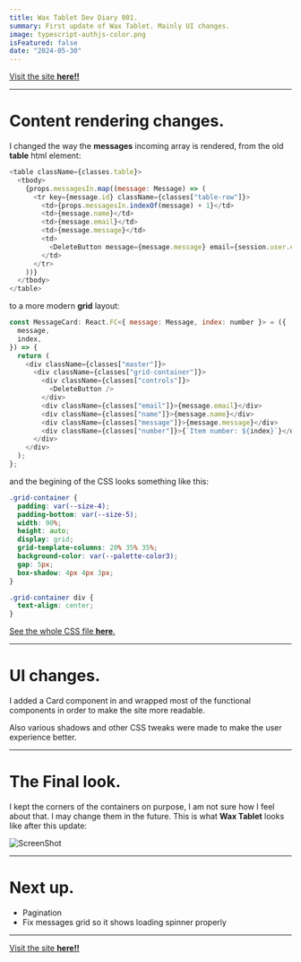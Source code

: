 ```yaml
---
title: Wax Tablet Dev Diary 001.
summary: First update of Wax Tablet. Mainly UI changes.
image: typescript-authjs-color.png
isFeatured: false
date: "2024-05-30"
---
```


[Visit the site **here!!**](https://wax-tablet-dashboard-themis-projects.vercel.app/)

---

# Content rendering changes.

I changed the way the **messages** incoming array is rendered, from the old **table** html element:

```js
<table className={classes.table}>
  <tbody>
    {props.messagesIn.map((message: Message) => (
      <tr key={message.id} className={classes["table-row"]}>
        <td>{props.messagesIn.indexOf(message) + 1}</td>
        <td>{message.name}</td>
        <td>{message.email}</td>
        <td>{message.message}</td>
        <td>
          <DeleteButton message={message.message} email={session.user.email} />
        </td>
      </tr>
    ))}
  </tbody>
</table>
```

to a more modern **grid** layout:

```js
const MessageCard: React.FC<{ message: Message, index: number }> = ({
  message,
  index,
}) => {
  return (
    <div className={classes["master"]}>
      <div className={classes["grid-container"]}>
        <div className={classes["controls"]}>
          <DeleteButton />
        </div>
        <div className={classes["email"]}>{message.email}</div>
        <div className={classes["name"]}>{message.name}</div>
        <div className={classes["message"]}>{message.message}</div>
        <div className={classes["number"]}>{`Item number: ${index}`}</div>
      </div>
    </div>
  );
};
```

and the begining of the CSS looks something like this:

```css
.grid-container {
  padding: var(--size-4);
  padding-bottom: var(--size-5);
  width: 90%;
  height: auto;
  display: grid;
  grid-template-columns: 20% 35% 35%;
  background-color: var(--palette-color3);
  gap: 5px;
  box-shadow: 4px 4px 3px;
}

.grid-container div {
  text-align: center;
}
```

[See the whole CSS file **here**.](https://github.com/tBaronDar/wax-tablet-dashboard/blob/main/components/home-page/messages/message-card.module.css)

---

# UI changes.

I added a Card component in and wrapped most of the functional components in order to make the site more readable.

Also various shadows and other CSS tweaks were made to make the user experience better.

---

# The Final look.

I kept the corners of the containers on purpose, I am not sure how I feel about that. I may change them in the future.
This is what **Wax Tablet** looks like after this update:

![ScreenShot](waxtablet001.png)

---

# Next up.

- Pagination
- Fix messages grid so it shows loading spinner properly

---

[Visit the site **here!!**](https://wax-tablet-dashboard-themis-projects.vercel.app/)
